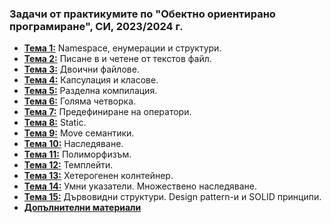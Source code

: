 ### Задачи от практикумите по "Обектно ориентирано програмиране", СИ, 2023/2024 г.
- [**Тема 1:**](https://github.com/desiish/OOP_Pract_2023_2024/tree/main/Pract01)  Namespace, енумерации и структури.
- [**Тема 2:**](https://github.com/desiish/OOP_Pract_2023_2024/tree/main/Pract02) Писане в и четене от текстов файл.
- [**Тема 3:**](https://github.com/desiish/OOP_Pract_2023_2024/blob/main/Pract03/README.md) Двоични файлове.
- [**Тема 4:**](https://github.com/desiish/OOP_Pract_2023_2024/tree/main/Pract04) Капсулация и класове.
- [**Тема 5:**](https://github.com/desiish/OOP_Pract_2023_2024/tree/main/Pract05) Разделна компилация.
- [**Тема 6:**](https://github.com/desiish/OOP_Pract_2023_2024/tree/main/Pract06) Голяма четворка.
- [**Тема 7:**](https://github.com/desiish/OOP_Pract_2023_2024/tree/main/Pract07) Предефиниране на оператори.
- [**Тема 8:**](https://github.com/desiish/OOP_Pract_2023_2024/tree/main/Pract08) Static.
- [**Тема 9:**](https://github.com/desiish/OOP_Pract_2023_2024/tree/main/Pract09) Move семантики.
- [**Тема 10:**](https://github.com/desiish/OOP_Pract_2023_2024/tree/main/Pract10) Наследяване.
- [**Тема 11:**](https://github.com/desiish/OOP_Pract_2023_2024/tree/main/Pract11) Полиморфизъм.
- [**Тема 12:**](https://github.com/desiish/OOP_Pract_2023_2024/tree/main/Pract12) Темплейти.
- [**Тема 13:**](https://github.com/desiish/OOP_Pract_2023_2024/tree/main/Pract13-14) Хетерогенен колнтейнер.
- [**Тема 14:**](https://github.com/desiish/OOP_Pract_2023_2024/tree/main/Pract13-14) Умни указатели. Множествено наследяване.
- [**Тема 15:**](https://github.com/desiish/OOP_Pract_2023_2024/tree/main/Pract15) Дървовидни структури. Design pattern-и и SOLID принципи.
- [**Допълнителни материали**](https://github.com/desiish/OOP_Pract_2023_2024/tree/main/Utils)
